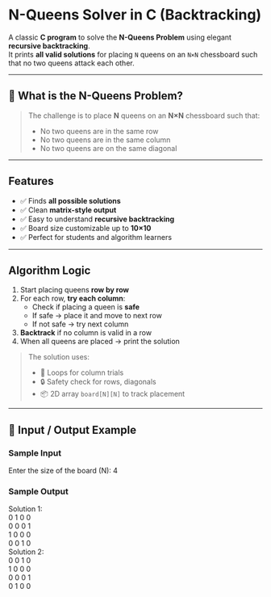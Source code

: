 #  N-Queens Solver in C (Backtracking)

A classic **C program** to solve the **N-Queens Problem** using elegant **recursive backtracking**.  
It prints **all valid solutions** for placing `N` queens on an `N×N` chessboard such that no two queens attack each other.

---

## 📌 What is the N-Queens Problem?

> The challenge is to place **N** queens on an **N×N** chessboard such that:
> - No two queens are in the same row
> - No two queens are in the same column
> - No two queens are on the same diagonal

---

##  Features

- ✅ Finds **all possible solutions**
- ✅ Clean **matrix-style output**
- ✅ Easy to understand **recursive backtracking**
- ✅ Board size customizable up to **10×10**
- ✅ Perfect for students and algorithm learners

---

##  Algorithm Logic

1. Start placing queens **row by row**
2. For each row, **try each column**:
   - Check if placing a queen is **safe**
   - If safe → place it and move to next row
   - If not safe → try next column
3. **Backtrack** if no column is valid in a row
4. When all queens are placed → print the solution

> The solution uses:
> - 🔁 Loops for column trials  
> - 🔒 Safety check for rows, diagonals  
> - 📦 2D array `board[N][N]` to track placement

---

## 🧪 Input / Output Example

###  Sample Input
Enter the size of the board (N): 4



###  Sample Output

Solution 1: <br>
0 1 0 0 <br>
0 0 0 1 <br>
1 0 0 0 <br>
0 0 1 0
 <br>
Solution 2: <br>
0 0 1 0 <br>
1 0 0 0 <br>
0 0 0 1 <br>
0 1 0 0 <br>
